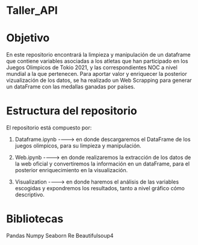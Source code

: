 # Taller_API

# Objetivo

En este repositorio encontrará la limpieza y manipulación de un dataframe que contiene variables asociadas a los atletas que han participado en los Juegos Olimpicos de Tokio 2021, y las correspondientes NOC a nivel mundial a la que pertenecen. Para aportar valor y enriquecer la posterior vizualización de los datos, se ha realizado un Web Scrapping para generar un dataFrame con las medallas ganadas por países. 

# Estructura del repositorio

El repositorio está compuesto por:

1. Dataframe.ipynb ----> en donde descargaremos el DataFrame de los juegos olimpicos, para su limpieza y manipulación.

2. Web.ipynb ----> en donde realizaremos la extracción de los datos de la web oficial y convertiremos la información en un dataFrame, para el posterior enriquecimiento en la visualización.

3. Visualization ----> en donde haremos el análisis de las variables escogidas y expondremos los resultados, tanto a nivel gráfico cómo descriptivo.

# Bibliotecas

Pandas
Numpy
Seaborn
Re
Beautifulsoup4